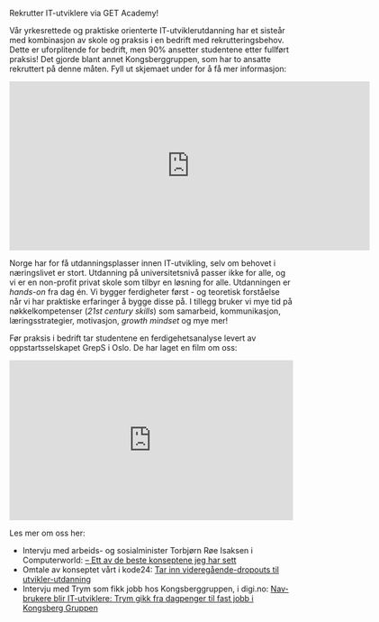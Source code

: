 Rekrutter IT-utviklere via GET Academy!

Vår yrkesrettede og praktiske orienterte IT-utviklerutdanning har et sisteår med kombinasjon av skole og praksis i en bedrift med rekrutteringsbehov. Dette er uforplitende for bedrift, men 90% ansetter studentene etter fullført praksis! Det gjorde blant annet Kongsberggruppen, som har to ansatte rekruttert på denne måten. Fyll ut skjemaet under for å få mer informasjon: 

<iframe src="https://docs.google.com/forms/d/e/1FAIpQLSdPrs46PpimGdaADUNDK5r2bIRcVoErp0En3Ez_v-Al95lGwQ/viewform?embedded=true" width="640" height="300" frameborder="0" marginheight="0" marginwidth="0">Laster inn …</iframe>

Norge har for få utdanningsplasser innen IT-utvikling, selv om behovet i næringslivet er stort. Utdanning på universitetsnivå passer ikke for alle, og vi er en non-profit privat skole som tilbyr en løsning for alle. Utdanningen er _hands-on_ fra dag én. Vi bygger ferdigheter først - og teoretisk forståelse  når vi har praktiske erfaringer å bygge disse på. I tillegg bruker vi mye tid på nøkkelkompetenser (_21st century skills_) som samarbeid, kommunikasjon, læringsstrategier, motivasjon, _growth mindset_ og mye mer!

Før praksis i bedrift tar studentene en ferdigehetsanalyse levert av oppstartsselskapet GrepS i Oslo. De har laget en film om oss: 
<iframe src="https://www.linkedin.com/embed/feed/update/urn:li:ugcPost:6778793342969892864?compact=1" height="284" width="504" frameborder="0" allowfullscreen="" title="Innebygd innlegg"></iframe>

Les mer om oss her: 

- Intervju med arbeids- og sosialminister Torbjørn Røe Isaksen i Computerworld:  [– Ett av de beste konseptene jeg har sett](https://www.cw.no/artikkel/rekruttering/ett-av-de-beste-konseptene-jeg-har-sett)
- Omtale av konseptet vårt i kode24: [Tar inn videregående-dropouts til utvikler-utdanning](https://www.kode24.no/kodenytt/tar-inn-videregaende-dropouts-til-utvikler-utdanning/73632814)
- Intervju med Trym som fikk jobb hos Kongsberggruppen, i digi.no:  [Nav-brukere blir IT-utviklere: Trym gikk fra dagpenger til fast jobb i Kongsberg Gruppen](https://www.digi.no/artikler/nav-brukere-blir-it-utviklere-trym-gikk-fra-dagpenger-til-fast-jobb-i-kongsberg-gruppen/502275)

